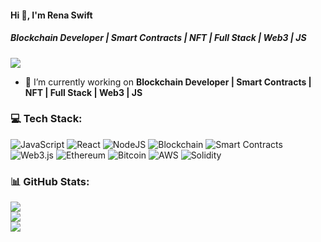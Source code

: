 #### Hi 👋, I'm Rena Swift
##### **Blockchain Developer | Smart Contracts | NFT | Full Stack | Web3 | JS**

[![](https://visitcount.itsvg.in/api?id=renaswift063&icon=0&color=0)](https://visitcount.itsvg.in)

- 🔭 I’m currently working on **Blockchain Developer | Smart Contracts | NFT | Full Stack | Web3 | JS**

### 💻 Tech Stack:
![JavaScript](https://img.shields.io/badge/javascript-%23323330.svg?style=flat&logo=javascript&logoColor=%23F7DF1E) ![React](https://img.shields.io/badge/react-%2320232a.svg?style=flat&logo=react&logoColor=%2361DAFB) ![NodeJS](https://img.shields.io/badge/node.js-6DA55F?style=flat&logo=node.js&logoColor=white) ![Blockchain](https://img.shields.io/badge/Blockchain-2F3134?style=flat&logo=Blockchain&logoColor=white) ![Smart Contracts](https://img.shields.io/badge/Smart-Contracts-%23FF0000.svg?style=flat&logo=Smart-Contracts&logoColor=white) ![Web3.js](https://img.shields.io/badge/web3.js-F16822?style=flat&logo=web3.js&logoColor=white) ![Ethereum](https://img.shields.io/badge/Ethereum-3C3C3D?style=flat&logo=Ethereum&logoColor=white) ![Bitcoin](https://img.shields.io/badge/Bitcoin-000?style=flat&logo=bitcoin&logoColor=white) ![AWS](https://img.shields.io/badge/AWS-%23FF9900.svg?style=flat&logo=amazon-aws&logoColor=white) ![Solidity](https://img.shields.io/badge/Solidity-%23363636.svg?style=flat&logo=solidity&logoColor=white)

### 📊 GitHub Stats:
![](https://github-readme-stats.vercel.app/api?username=renaswift063&theme=radical&hide_border=false&include_all_commits=true&count_private=false)<br/>
![](https://github-readme-streak-stats.herokuapp.com/?user=renaswift063&theme=radical&hide_border=false)<br/>
![](https://github-readme-stats.vercel.app/api/top-langs/?username=renaswift063&theme=radical&hide_border=false&include_all_commits=true&count_private=false&layout=compact)

